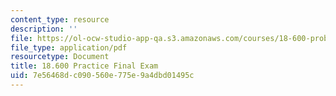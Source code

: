 ```yaml
---
content_type: resource
description: ''
file: https://ol-ocw-studio-app-qa.s3.amazonaws.com/courses/18-600-probability-and-random-variables-fall-2019/7e56468dc090560e775e9a4dbd01495c_MIT18_600F19_prc_final.pdf
file_type: application/pdf
resourcetype: Document
title: 18.600 Practice Final Exam
uid: 7e56468d-c090-560e-775e-9a4dbd01495c
---
```

